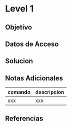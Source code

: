 # Level 1
## Objetivo
## Datos de Acceso
## Solucion


## Notas Adicionales
|comando|descripcion|
|-------|-----------|
|xxx|xxx|
## Referencias